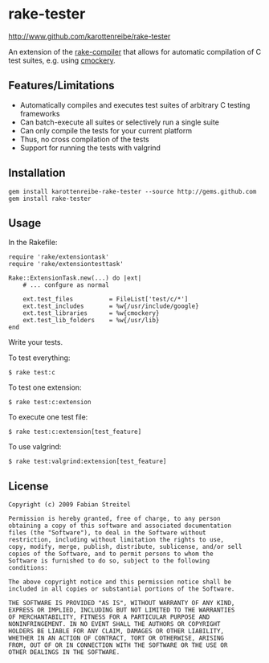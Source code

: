 # rake-tester #

<http://www.github.com/karottenreibe/rake-tester>

An extension of the [rake-compiler][rakecompiler] that allows
for automatic compilation of C test suites, e.g. using
[cmockery].


## Features/Limitations ##

*   Automatically compiles and executes test suites of
    arbitrary C testing frameworks
*   Can batch-execute all suites or selectively run a single suite
*   Can only compile the tests for your current platform
*   Thus, no cross compilation of the tests
*   Support for running the tests with valgrind


## Installation ##

    gem install karottenreibe-rake-tester --source http://gems.github.com
    gem install rake-tester


## Usage ##

In the Rakefile:

    require 'rake/extensiontask'
    require 'rake/extensiontesttask'

    Rake::ExtensionTask.new(...) do |ext|
        # ... confgure as normal

        ext.test_files          = FileList['test/c/*']
        ext.test_includes       = %w{/usr/include/google}
        ext.test_libraries      = %w{cmockery}
        ext.test_lib_folders    = %w{/usr/lib}
    end

Write your tests.

To test everything:

    $ rake test:c

To test one extension:

    $ rake test:c:extension

To execute one test file:

    $ rake test:c:extension[test_feature]

To use valgrind:

    $ rake test:valgrind:extension[test_feature]


## License ##

    Copyright (c) 2009 Fabian Streitel

    Permission is hereby granted, free of charge, to any person
    obtaining a copy of this software and associated documentation
    files (the "Software"), to deal in the Software without
    restriction, including without limitation the rights to use,
    copy, modify, merge, publish, distribute, sublicense, and/or sell
    copies of the Software, and to permit persons to whom the
    Software is furnished to do so, subject to the following
    conditions:

    The above copyright notice and this permission notice shall be
    included in all copies or substantial portions of the Software.

    THE SOFTWARE IS PROVIDED "AS IS", WITHOUT WARRANTY OF ANY KIND,
    EXPRESS OR IMPLIED, INCLUDING BUT NOT LIMITED TO THE WARRANTIES
    OF MERCHANTABILITY, FITNESS FOR A PARTICULAR PURPOSE AND
    NONINFRINGEMENT. IN NO EVENT SHALL THE AUTHORS OR COPYRIGHT
    HOLDERS BE LIABLE FOR ANY CLAIM, DAMAGES OR OTHER LIABILITY,
    WHETHER IN AN ACTION OF CONTRACT, TORT OR OTHERWISE, ARISING
    FROM, OUT OF OR IN CONNECTION WITH THE SOFTWARE OR THE USE OR
    OTHER DEALINGS IN THE SOFTWARE.

[rakecompiler]:     http://github.com/luislavena/rake-compiler      "The rake-compile project"
[cmockery]:         http://code.google.com/p/cmockery/              "The cmockery C testing framework"

